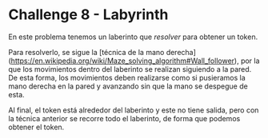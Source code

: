 # Challenge 8 - Labyrinth

En este problema tenemos un laberinto que *resolver* para obtener un token.

Para resolverlo, se sigue la [técnica de la mano derecha]
(https://en.wikipedia.org/wiki/Maze_solving_algorithm#Wall_follower), por la que
los movimientos dentro del laberinto se realizan siguiendo a la pared. De esta forma,
los movimientos deben realizarse como si pusieramos la mano derecha en la pared
y avanzando sin que la mano se despegue de esta.

Al final, el token está alrededor del laberinto y este no tiene salida, pero con
la técnica anterior se recorre todo el laberinto, de forma que podemos obtener el
token.
